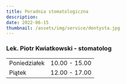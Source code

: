 ```yaml
---
title: Poradnia stomatologiczna
description: 
date: 2022-06-15
thumbnail: /assets/img/service/dentysta.jpg
---
```


### Lek. Piotr Kwiatkowski - stomatolog

|                   |                 |
| ----------------- | --------------- |
| Poniedziałek      | 10.00 - 15.00   |
| Piątek            | 12.00 - 17.00   |

